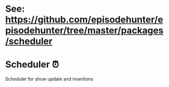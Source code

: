 # See: https://github.com/episodehunter/episodehunter/tree/master/packages/scheduler

# Scheduler ⏰

Scheduler for show update and insertions
